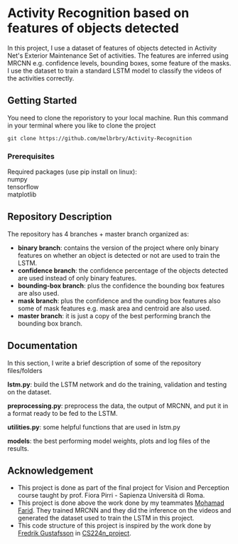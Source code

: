 # Activity Recognition based on features of objects detected

In this project, I use a dataset of features of objects detected in Activity Net's Exterior Maintenance Set of activities. The features are inferred using MRCNN e.g. confidence levels, bounding boxes, some feature of the masks. I use the dataset to train a standard LSTM model to classify the videos of the activities correctly. 

## Getting Started

You need to clone the reporistory to your local machine. Run this command in your terminal where you like to clone the project

```
git clone https://github.com/melbrbry/Activity-Recognition
```

### Prerequisites

Required packages (use pip install on linux):  
numpy  
tensorflow  
matplotlib

## Repository Description
The repository has 4 branches + master branch organized as:
  - **binary branch**: contains the version of the project where only binary features on whether an object is detected or not are used to train the LSTM.
  - **confidence branch**: the confidence percentage of the objects detected are used instead of only binary features.
  - **bounding-box branch**: plus the confidence the bounding box features are also used.
  - **mask branch**: plus the confidence and the ounding box features also some of mask features e.g. mask area and centroid are also used.
  - **master branch**: it is just a copy of the best performing branch the bounding box branch.

## Documentation
In this section, I write a brief description of some of the repository files/folders

**lstm.py**: build the LSTM network and do the training, validation and testing on the dataset.

**preprocessing.py**: preprocess the data, the output of MRCNN, and put it in a format ready to be fed to the LSTM.

**utilities.py**: some helpful functions that are used in lstm.py

**models**: the best performing model weights, plots and log files of the results.

## Acknowledgement
- This project is done as part of the final project for Vision and Perception course taught by prof. Fiora Pirri - Sapienza Università di Roma.
- This project is done above the work done by my teammates [Mohamad Farid](https://github.com/voroujak). They trained MRCNN and they did the inference on the videos and generated the dataset used to train the LSTM in this project.
- This code structure of this project is inspired by the work done by [Fredrik Gustafsson](https://github.com/fregu856) in [CS224n_project](https://github.com/fregu856/CS224n_project).



